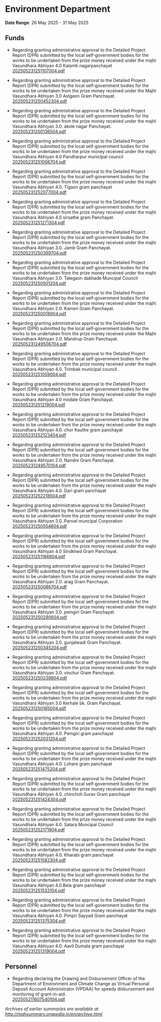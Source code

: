 # Environment Department

**Date Range**: 26 May 2025 - 31 May 2025


## Funds
- Regarding granting administrative approval to the Detailed Project Report (DPR) submitted by the local self-government bodies for the works to be undertaken from the prize money received under the majhi Vasundhara Abhiyan 4.0 Kalamb nagarpanchayat\
  [202505231251107004.pdf](https://gr.maharashtra.gov.in/Site/Upload/Government%20Resolutions/English/202505231251107004.pdf)

- Regarding granting administrative approval to the Detailed Project Report (DPR) submitted by the local self-government bodies for the works to be undertaken from the prize money received under the Majhi  Vasundhara Abhiyan 3.0 Astgaon Gram Panchayat.\
  [202505231250452304.pdf](https://gr.maharashtra.gov.in/Site/Upload/Government%20Resolutions/English/202505231250452304.pdf)

- Regarding granting administrative approval to the Detailed Project Report (DPR) submitted by the local self-government bodies for the works to be undertaken from the prize money received under the majhi Vasundhara Abhiyan 3.0. akole nagar Panchayat.\
  [202505231250136504.pdf](https://gr.maharashtra.gov.in/Site/Upload/Government%20Resolutions/English/202505231250136504.pdf)

- Regarding granting administrative approval to the Detailed Project Report (DPR) submitted by the local self-government bodies for the works to be undertaken from the prize money received under the majhi Vasundhara Abhiyan 4.0 Pandharpur municipal council\
  [202505231251006704.pdf](https://gr.maharashtra.gov.in/Site/Upload/Government%20Resolutions/English/202505231251006704.pdf)

- Regarding granting administrative approval to the Detailed Project Report (DPR) submitted by the local self-government bodies for the works to be undertaken from the prize money received under the majhi Vasundhara Abhiyan 4.0. Tigaon gram panchayat\
  [202505231252077004.pdf](https://gr.maharashtra.gov.in/Site/Upload/Government%20Resolutions/English/202505231252077004.pdf.pdf)

- Regarding granting administrative approval to the Detailed Project Report (DPR) submitted by the local self-government bodies for the works to be undertaken from the prize money received under the majhi Vasundhara Abhiyan 4.0  sirsathe gram Panchayat.\
  [202505231251271304.pdf](https://gr.maharashtra.gov.in/Site/Upload/Government%20Resolutions/English/202505231251271304.pdf)

- Regarding granting administrative approval to the Detailed Project Report (DPR) submitted by the local self-government bodies for the works to be undertaken from the prize money received under the majhi Vasundhara Abhiyan 3.0. Jamb Gram Panchayat.\
  [202505231250399704.pdf](https://gr.maharashtra.gov.in/Site/Upload/Government%20Resolutions/English/202505231250399704.pdf)

- Regarding granting administrative approval to the Detailed Project Report (DPR) submitted by the local self-government bodies for the works to be undertaken from the prize money received under the majhi Vasundhara Abhiyan 3.0. Talegaon dabhade Muncipal Council\
  [202505231250501204.pdf](https://gr.maharashtra.gov.in/Site/Upload/Government%20Resolutions/English/202505231250501204.pdf)

- Regarding granting administrative approval to the Detailed Project Report (DPR) submitted by the local self-government bodies for the works to be undertaken from the prize money received under the majhi Vasundhara Abhiyan 2.0. Kameri Gram Panchayat.\
  [202505231250018904.pdf](https://gr.maharashtra.gov.in/Site/Upload/Government%20Resolutions/English/202505231250018904.pdf)

- Regarding granting administrative approval to the Detailed Project Report (DPR) submitted by the local self-government bodies for the works to be undertaken from the prize money received under the Majhi Vasundhara Abhiyan 2.0. Mandrup Gram Panchayat.\
  [202505231249506704.pdf](https://gr.maharashtra.gov.in/Site/Upload/Government%20Resolutions/English/202505231249506704.pdf)

- Regarding granting administrative approval to the Detailed Project Report (DPR) submitted by the local self-government bodies for the works to be undertaken from the prize money received under the majhi Vasundhara Abhiyan 4.0. Trimbak municipal council .\
  [202505231251059004.pdf](https://gr.maharashtra.gov.in/Site/Upload/Government%20Resolutions/English/202505231251059004.pdf)

- Regarding granting administrative approval to the Detailed Project Report (DPR) submitted by the local self-government bodies for the works to be undertaken from the prize money received under the majhi Vasundhara Abhiyan 4.0 modale Gram Panchayat.\
  [202505231251219004.pdf](https://gr.maharashtra.gov.in/Site/Upload/Government%20Resolutions/English/202505231251219004.pdf)

- Regarding granting administrative approval to the Detailed Project Report (DPR) submitted by the local self-government bodies for the works to be undertaken from the prize money received under the majhi Vasundhara Abhiyan 4.0. chor Kauthe gram panchayat\
  [202505231252123404.pdf](https://gr.maharashtra.gov.in/Site/Upload/Government%20Resolutions/English/202505231252123404.pdf.pdf)

- Regarding granting administrative approval to the Detailed Project Report (DPR) submitted by the local self-government bodies for the works to be undertaken from the prize money received under the majhi Vasundhara Abhiyan 2.0. Nandre Gram Panchayat.\
  [202505231249570104.pdf](https://gr.maharashtra.gov.in/Site/Upload/Government%20Resolutions/English/202505231249570104.pdf)

- Regarding granting administrative approval to the Detailed Project Report (DPR) submitted by the local self-government bodies for the works to be undertaken from the prize money received under the majhi Vasundhara Abhiyan 4.0. Dari gram panchayat\
  [202505231252218504.pdf](https://gr.maharashtra.gov.in/Site/Upload/Government%20Resolutions/English/202505231252218504.pdf.pdf)

- Regarding granting administrative approval to the Detailed Project Report (DPR) submitted by the local self-government bodies for the works to be undertaken from the prize money received under the majhi Vasundhara Abhiyan 3.0..Panvel muncipal Corporation\
  [202505231250554604.pdf](https://gr.maharashtra.gov.in/Site/Upload/Government%20Resolutions/English/202505231250554604.pdf)

- Regarding granting administrative approval to the Detailed Project Report (DPR) submitted by the local self-government bodies for the works to be undertaken from the prize money received under the majhi Vasundhara Abhiyan 4.0  Sindkhed  Gram Panchayat.\
  [202505231251166904.pdf](https://gr.maharashtra.gov.in/Site/Upload/Government%20Resolutions/English/202505231251166904.pdf)

- Regarding granting administrative approval to the Detailed Project Report (DPR) submitted by the local self-government bodies for the works to be undertaken from the prize money received under the majhi Vasundhara Abhiyan 2.0. arag Gram Panchayat.\
  [202505231250086704.pdf](https://gr.maharashtra.gov.in/Site/Upload/Government%20Resolutions/English/202505231250086704.pdf)

- Regarding granting administrative approval to the Detailed Project Report (DPR) submitted by the local self-government bodies for the works to be undertaken from the prize money received under the majhi Vasundhara Abhiyan 3.0. pemgiri Gram Panchayat.\
  [202505231250290604.pdf](https://gr.maharashtra.gov.in/Site/Upload/Government%20Resolutions/English/202505231250290604.pdf)

- Regarding granting administrative approval to the Detailed Project Report (DPR) submitted by the local self-government bodies for the works to be undertaken from the prize money received under the majhi Vasundhara Abhiyan 3.0. gunjalwadi Gram Panchayat.\
  [202505231250345204.pdf](https://gr.maharashtra.gov.in/Site/Upload/Government%20Resolutions/English/202505231250345204.pdf)

- Regarding granting administrative approval to the Detailed Project Report (DPR) submitted by the local self-government bodies for the works to be undertaken from the prize money received under the majhi Vasundhara Abhiyan 3.0. vinchur Gram Panchayat.\
  [202505231250239904.pdf](https://gr.maharashtra.gov.in/Site/Upload/Government%20Resolutions/English/202505231250239904.pdf)

- Regarding granting administrative approval to the Detailed Project Report (DPR) submitted by the local self-government bodies for the works to be undertaken from the prize money received under the majhi Vasundhara Abhiyan 3.0 Kerhale bk. Gram Panchayat.\
  [202505231250185004.pdf](https://gr.maharashtra.gov.in/Site/Upload/Government%20Resolutions/English/202505231250185004.pdf)

- Regarding granting administrative approval to the Detailed Project Report (DPR) submitted by the local self-government bodies for the works to be undertaken from the prize money received under the majhi Vasundhara Abhiyan 4.0. Pemgiri gram panchayat\
  [202505231252031204.pdf](https://gr.maharashtra.gov.in/Site/Upload/Government%20Resolutions/English/202505231252031204.pdf)

- Regarding granting administrative approval to the Detailed Project Report (DPR) submitted by the local self-government bodies for the works to be undertaken from the prize money received under the majhi Vasundhara Abhiyan 4.0. Lohare gram panchayat\
  [202505231251475204.pdf](https://gr.maharashtra.gov.in/Site/Upload/Government%20Resolutions/English/202505231251475204.pdf)

- Regarding granting administrative approval to the Detailed Project Report (DPR) submitted by the local self-government bodies for the works to be undertaken from the prize money received under the majhi Vasundhara Abhiyan 4.0. chincholi Gurav Gram panchayat\
  [202505231251424304.pdf](https://gr.maharashtra.gov.in/Site/Upload/Government%20Resolutions/English/202505231251424304.pdf)

- Regarding granting administrative approval to the Detailed Project Report (DPR) submitted by the local self-government bodies for the works to be undertaken from the prize money received under the majhi Vasundhara Abhiyan 4.0. Satara Muncipal Council\
  [202505231252171904.pdf](https://gr.maharashtra.gov.in/Site/Upload/Government%20Resolutions/English/202505231252171904.pdf)

- Regarding granting administrative approval to the Detailed Project Report (DPR) submitted by the local self-government bodies for the works to be undertaken from the prize money received under the majhi Vasundhara Abhiyan 4.0. Kharabi gram panchayat\
  [202505231251582304.pdf](https://gr.maharashtra.gov.in/Site/Upload/Government%20Resolutions/English/202505231251582304.pdf)

- Regarding granting administrative approval to the Detailed Project Report (DPR) submitted by the local self-government bodies for the works to be undertaken from the prize money received under the majhi Vasundhara Abhiyan 4.0.Bela gram panchayat\
  [202505231251533104.pdf](https://gr.maharashtra.gov.in/Site/Upload/Government%20Resolutions/English/202505231251533104.pdf)

- Regarding granting administrative approval to the Detailed Project Report (DPR) submitted by the local self-government bodies for the works to be undertaken from the prize money received under the majhi Vasundhara Abhiyan 4.0. Pimpri Sayyad Gram panchayat\
  [202505231251375304.pdf](https://gr.maharashtra.gov.in/Site/Upload/Government%20Resolutions/English/202505231251375304.pdf)

- Regarding granting administrative approval to the Detailed Project Report (DPR) submitted by the local self-government bodies for the works to be undertaken from the prize money received under the majhi Vasundhara Abhiyan 4.0. Aavli Dumala  gram panchayat\
  [202505231251319004.pdf](https://gr.maharashtra.gov.in/Site/Upload/Government%20Resolutions/English/202505231251319004.pdf)

## Personnel
- Regarding declaring the Drawing and Disbursement Officer of the Department of Environment and Climate Change as Virtual Personal Deposit Account Administrator (VPDAA) for speedy disbursement and monitoring of grant-in-aid.\
  [202505211607540104.pdf](https://gr.maharashtra.gov.in/Site/Upload/Government%20Resolutions/English/202505211607540104.pdf)


*Archives of earlier summaries are available at http://mahsummary.orgpedia.in/en/archive.html*